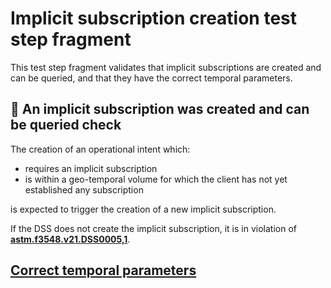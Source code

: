 # Implicit subscription creation test step fragment

This test step fragment validates that implicit subscriptions are created and can be queried,
and that they have the correct temporal parameters.

## 🛑 An implicit subscription was created and can be queried check

The creation of an operational intent which:
 - requires an implicit subscription
 - is within a geo-temporal volume for which the client has not yet established any subscription

is expected to trigger the creation of a new implicit subscription.

If the DSS does not create the implicit subscription, it is in violation of **[astm.f3548.v21.DSS0005,1](../../../../../../requirements/astm/f3548/v21.md)**.

## [Correct temporal parameters](implicit_correct.md)
